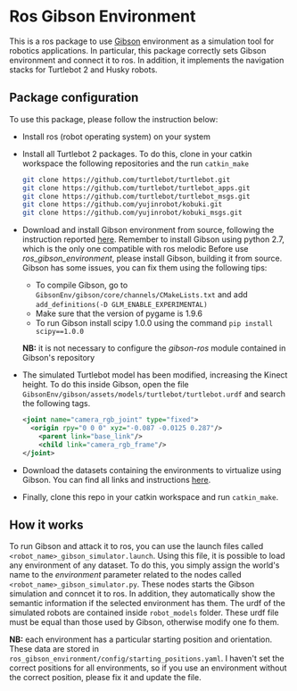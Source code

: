 # Ros Gibson Environment

This is a ros package to use [Gibson](https://github.com/StanfordVL/GibsonEnv) environment as a simulation tool for robotics applications. 
In particular, this package correctly sets Gibson environment and connect it to ros. In addition, it implements the navigation stacks for Turtlebot 2 and Husky robots.

## Package configuration

To use this package, please follow the instruction below:

* Install ros (robot operating system) on your system

* Install all Turtlebot 2 packages. To do this, clone in your catkin workspace the following repositories and the run ```catkin_make```

  ```bash
  git clone https://github.com/turtlebot/turtlebot.git
  git clone https://github.com/turtlebot/turtlebot_apps.git
  git clone https://github.com/turtlebot/turtlebot_msgs.git
  git clone https://github.com/yujinrobot/kobuki.git
  git clone https://github.com/yujinrobot/kobuki_msgs.git
  ```
  
* Download and install Gibson environment from source, following the instruction reported [here](https://github.com/StanfordVL/GibsonEnv). Remember to install Gibson using python 2.7, which is the only one compatible with ros melodic
  Before use *ros_gibson_environment*, please install Gibson, building it from source. Gibson has some issues, you can fix them 
  using the following tips:
  * To compile Gibson, go to ```GibsonEnv/gibson/core/channels/CMakeLists.txt``` and add ```add_definitions(-D GLM_ENABLE_EXPERIMENTAL)```
  * Make sure that the version of pygame is 1.9.6
  * To run Gibson install scipy 1.0.0 using the command ```pip install scipy==1.0.0```
  
  **NB:** it is not necessary to configure the *gibson-ros* module contained in Gibson's repository
  
* The simulated Turtlebot model has been modified, increasing the Kinect height. To do this inside Gibson, open the file ```GibsonEnv/gibson/assets/models/turtlebot/turtlebot.urdf``` and search the following tags.

  ```xml
  <joint name="camera_rgb_joint" type="fixed">    
  	<origin rpy="0 0 0" xyz="-0.087 -0.0125 0.287"/>
      <parent link="base_link"/>
      <child link="camera_rgb_frame"/>
  </joint>
  ```

* Download the datasets containing the environments to virtualize using Gibson. You can find all links and instructions [here](https://github.com/StanfordVL/GibsonEnv/blob/master/gibson/data/README.md).
* Finally, clone this repo in your catkin workspace and run ```catkin_make```.

## How it works

To run Gibson and attack it to ros, you can use the launch files called ```<robot_name>_gibson_simulator.launch```. Using this file, it is possible to load any environment of any dataset. To do this, you simply assign the world's name to the *environment* parameter related to the nodes called ```<robot_name>_gibson_simulator.py```. These nodes starts the Gibson simulation and conncet it to ros. In addition, they automatically show the semantic information if the selected environment has them. The urdf of the simulated robots are contained inside ```robot_models``` folder. These urdf file must be equal than those used by Gibson, otherwise modify one fo them.


**NB:** each environment has a particular starting position and orientation. These data are stored in 
```ros_gibson_environment/config/starting_positions.yaml```. I haven't set the correct positions for all environments, so if you use 
an environment without the correct position, please fix it and update the file. 
